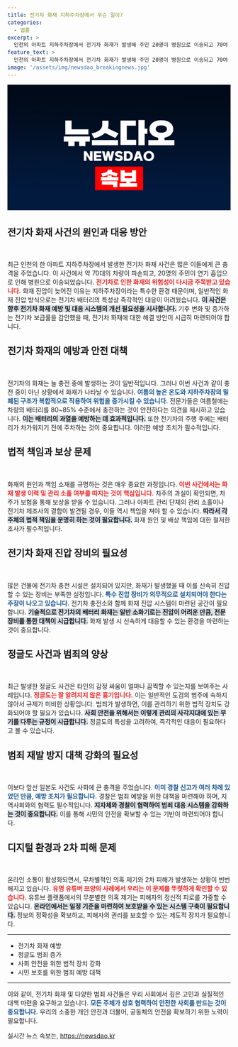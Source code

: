 ```yaml
---
title: 전기차 화재 지하주차장에서 무슨 일이?
categories:
  - 법률
excerpt: >
  인천의 아파트 지하주차장에서 전기차 화재가 발생해 주민 20명이 병원으로 이송되고 70여 대의 차량이 파손됐습니다. 여름철 열기로 화재 위험이 높아지는 가운데, 전기차 화재 진압을 위한 안전 대책 마련이 시급합니다.
feature_text: >
  인천의 아파트 지하주차장에서 전기차 화재가 발생해 주민 20명이 병원으로 이송되고 70여 대의 차량이 파손됐습니다. 여름철 열기로 화재 위험이 높아지는 가운데, 전기차 화재 진압을 위한 안전 대책 마련이 시급합니다.
image: '/assets/img/newsdao_breakingnews.jpg'
---
```


<p><img src="/assets/img/newsdao_breakingnews.jpg" alt="ranknews 속보" /></p>

<h2 data-ke-size="size26">전기차 화재 사건의 원인과 대응 방안</h2>

<p data-ke-size="size16">&nbsp;</p>

<p data-ke-size="size16">최근 인천의 한 아파트 지하주차장에서 발생한 전기차 화재 사건은 많은 이들에게 큰 충격을 주었습니다. 이 사건에서 약 70대의 차량이 파손되고, 20명의 주민이 연기 흡입으로 인해 병원으로 이송되었습니다. <b><span style="color: #ee2323;">전기차로 인한 화재의 위험성이 다시금 주목받고 있습니다.</span></b> 화재 진압이 늦어진 이유는 지하주차장이라는 특수한 환경 때문이며, 일반적인 화재 진압 방식으로는 전기차 배터리의 특성상 즉각적인 대응이 어려웠습니다. <b><span style="background-color: #21538527;">이 사건은 향후 전기차 화재 예방 및 대응 시스템의 개선 필요성을 시사합니다.</span></b> 기후 변화 및 증가하는 전기차 보급률을 감안했을 때, 전기차 화재에 대한 해결 방안이 시급히 마련되어야 합니다.</p>

<h2 data-ke-size="size26">전기차 화재의 예방과 안전 대책</h2>

<p data-ke-size="size16">&nbsp;</p>

<p data-ke-size="size16">전기차의 화재는 늘 충전 중에 발생하는 것이 일반적입니다. 그러나 이번 사건과 같이 충전 중이 아닌 상황에서 화재가 나타날 수 있습니다. <b><span style="color: #1a5490;">여름의 높은 온도와 지하주차장의 밀폐된 구조가 복합적으로 작용하여 위험을 증가시킬 수 있습니다.</span></b> 전문가들은 여름철에는 차량의 배터리를 80~85% 수준에서 충전하는 것이 안전하다는 의견을 제시하고 있습니다. <b><span style="background-color: #21538527;">이는 배터리의 과열을 예방하는 데 효과적입니다.</span></b> 또한 전기차의 주행 후에는 배터리가 차가워지기 전에 주차하는 것이 중요합니다. 이러한 예방 조치가 필수적입니다.</p>

<h2 data-ke-size="size26">법적 책임과 보상 문제</h2>

<p data-ke-size="size16">&nbsp;</p>

<p data-ke-size="size16">화재의 원인과 책임 소재를 규명하는 것은 매우 중요한 과정입니다. <b><span style="color: #ee2323;">이번 사건에서는 화재 발생 이력 및 관리 소홀 여부를 따지는 것이 핵심입니다.</span></b> 차주의 과실이 확인되면, 차주가 보험을 통해 보상을 받을 수 있습니다. 그러나 아파트 관리 단체의 관리 소홀이나 전기차 제조사의 결함이 발견될 경우, 이들 역시 책임을 져야 할 수 있습니다. <b><span style="background-color: #21538527;">따라서 각 주체의 법적 책임을 분명히 하는 것이 필요합니다.</span></b> 화재 원인 및 배상 책임에 대한 철저한 조사가 필수적입니다.</p>

<h2 data-ke-size="size26">전기차 화재 진압 장비의 필요성</h2>

<p data-ke-size="size16">&nbsp;</p>

<p data-ke-size="size16">많은 건물에 전기차 충전 시설은 설치되어 있지만, 화재가 발생했을 때 이를 신속히 진압할 수 있는 장비는 부족한 실정입니다. <b><span style="color: #1a5490;">특수 진압 장비가 의무적으로 설치되어야 한다는 주장이 나오고 있습니다.</span></b> 전기차 충전소와 함께 화재 진압 시스템이 마련된 공간이 필요합니다. <b><span style="background-color: #21538527;">기술적으로 전기차의 배터리 화재는 일반 소화기로는 진압이 어려운 만큼, 전문 장비를 통한 대책이 시급합니다.</span></b> 화재 발생 시 신속하게 대응할 수 있는 환경을 마련하는 것이 중요합니다.</p>

<h2 data-ke-size="size26">정글도 사건과 범죄의 양상</h2>

<p data-ke-size="size16">&nbsp;</p>

<p data-ke-size="size16">최근 발생한 정글도 사건은 타인의 감정 싸움이 얼마나 끔찍할 수 있는지를 보여주는 사례입니다. <b><span style="color: #ee2323;">정글도는 잘 알려지지 않은 흉기입니다.</span></b> 이는 일반적인 도검의 범주에 속하지 않아서 규제가 미비한 상황입니다. 범죄가 발생하면, 이를 관리하기 위한 법적 장치도 강화되어야 할 필요가 있습니다. <b><span style="background-color: #21538527;">사회 안전을 위해서는 이렇게 관리의 사각지대에 있는 무기를 다루는 규정이 시급합니다.</span></b> 정글도의 특성을 고려하여, 즉각적인 대응이 필요하다고 볼 수 있습니다.</p>

<h2 data-ke-size="size26">범죄 재발 방지 대책 강화의 필요성</h2>

<p data-ke-size="size16">&nbsp;</p>

<p data-ke-size="size16">이보다 앞선 일본도 사건도 사회에 큰 충격을 주었습니다. <b><span style="color: #1a5490;">이미 경찰 신고가 여러 차례 있었던 만큼, 예방 조치가 필요합니다.</span></b> 경찰은 범죄 예방을 위한 대책을 마련해야 하며, 지역사회와의 협력도 필수적입니다. <b><span style="background-color: #21538527;">지자체와 경찰이 협력하여 범죄 대응 시스템을 강화하는 것이 중요합니다.</span></b> 이를 통해 시민의 안전을 확보할 수 있는 기반이 마련되어야 합니다.</p>

<h2 data-ke-size="size26">디지털 환경과 2차 피해 문제</h2>

<p data-ke-size="size16">&nbsp;</p>

<p data-ke-size="size16">온라인 소통이 활성화되면서, 무차별적인 의혹 제기와 2차 피해가 발생하는 상황이 빈번해지고 있습니다. <b><span style="color: #ee2323;">유명 유튜버 쯔양의 사례에서 우리는 이 문제를 뚜렷하게 확인할 수 있습니다.</span></b> 유튜브 플랫폼에서의 무분별한 의혹 제기는 피해자의 정신적 피로를 가중할 수 있습니다. <b><span style="background-color: #21538527;">온라인에서는 일정 기준을 마련하여 보호받을 수 있는 시스템 구축이 필요합니다.</span></b> 정보의 정확성을 확보하고, 피해자의 권리를 보호할 수 있는 제도적 장치가 필요합니다.</p>

<hr>

<ul>
  <li>전기차 화재 예방</li>
  <li>정글도 범죄 증가</li>
  <li>사회 안전을 위한 법적 장치 강화</li>
  <li>시민 보호를 위한 범죄 예방 대책</li>
</ul>

<hr>

<p data-ke-size="size16">이와 같이, 전기차 화재 및 다양한 범죄 사건들은 우리 사회에서 깊은 고민과 실질적인 대책 마련을 요구하고 있습니다. <b><span style="color: #1a5490;">모든 주체가 상호 협력하여 안전한 사회를 만드는 것이 중요합니다.</span></b> 우리의 소중한 개인 안전과 더불어, 공동체의 안전을 확보하기 위한 노력이 필요합니다.</p>
실시간 뉴스 속보는, <a href="https://newsdao.kr" rel="dofollow">https://newsdao.kr</a>


